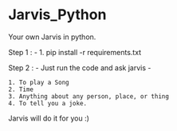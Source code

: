 # Jarvis_Python
Your own Jarvis in python.

Step 1 : - 
    1. pip install -r requirements.txt

Step 2 : -
    Just run the code and ask jarvis -

    1. To play a Song
    2. Time
    3. Anything about any person, place, or thing
    4. To tell you a joke.


Jarvis will do it for you :)
